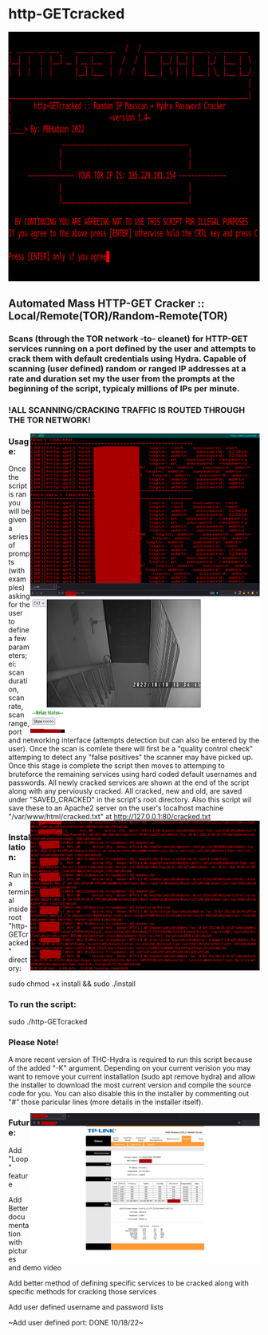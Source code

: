 # http-GETcracked
 <p align="center">
  <img width="860" height="500" src="https://github.com/MBHudson/http-GETcracked/blob/main/main04.png">
</p>


## Automated Mass HTTP-GET Cracker :: Local/Remote(TOR)/Random-Remote(TOR)
### Scans (through the TOR network -to- cleanet) for HTTP-GET services running on a port defined by the user and attempts to crack them with default credentials using Hydra. Capable of scanning (user defined) random or ranged IP addresses at a rate and duration set my the user from the prompts at the beginning of the script, typicaly millions of IPs per minute.

### !ALL SCANNING/CRACKING TRAFFIC IS ROUTED THROUGH THE TOR NETWORK!


<img align="right" width="460" height="300" src="https://github.com/MBHudson/http-GETcracked/blob/main/pass.jpg">
<img align="right" width="460" height="300" src="https://github.com/MBHudson/http-GETcracked/blob/main/cam.jpg">



### Usage:

Once the script is ran you will be given a series of prompts (with examples) asking for the user to define a few parameters; ei: scan duration, scan rate, scan range, port and networking interface (attempts detection but can also be entered by the user). Once the scan is comlete there will first be a "quality control check" attemping to detect any "false positives" the scanner may have picked up. Once this stage is complete the script then moves to attemping to bruteforce the remaining services using hard coded default usernames and passwords. All newly cracked services are shown at the end of the script along with any perviously cracked. All cracked, new and old, are saved under "SAVED_CRACKED" in the script's root directory. Also this script wil save these to an Apache2 server on the user's localhost machine "/var/www/html/cracked.txt" at http://127.0.0.1:80/cracked.txt 
 <img align="right" width="460" height="300" src="https://github.com/MBHudson/http-GETcracked/blob/main/banner.jpg"> 
 




### Installation:

Run in a terminal inside root "http-GETcracked" directory:

sudo chmod +x install && sudo ./install



### To run the script:

sudo ./http-GETcracked




### Please Note!

A more recent version of THC-Hydra is required to run this script because of the added "-K" argument. Depending on your current verision you may want to remove your current installation (sudo apt remove hydra) and allow the installer to download the most current version and compile the source code for you. You can also disable this in the installer by commenting out "#" those paricular lines (more details in the installer itself).

<img align="right" width="460" height="300" src="https://github.com/MBHudson/http-GETcracked/blob/main/router.jpg"> 




### Future:

Add "Loop" feature

Add Better documentation with pictures and demo video

Add better method of defining specific services to be cracked along with specific methods for cracking those services

Add user defined username and password lists

~Add user defined port: DONE 10/18/22~
